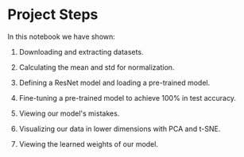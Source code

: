 
# Project Steps

In this notebook we have shown: 

  1. Downloading and extracting datasets.
  
  2. Calculating the mean and std for normalization.
  
  3. Defining a ResNet model and loading a pre-trained model.

  4. Fine-tuning a pre-trained model to achieve 100% in test accuracy.
  
  5. Viewing our model's mistakes.
  
  6. Visualizing our data in lower dimensions with PCA and t-SNE.
  
  7. Viewing the learned weights of our model.
